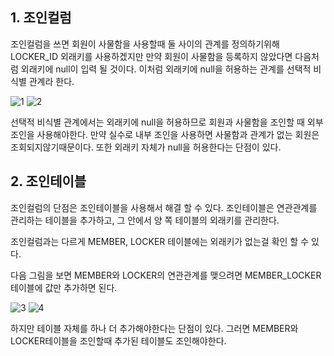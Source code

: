 
## 1. 조인컬럼
조인컬럼을 쓰면 회원이 사물함을 사용할때 둘 사이의 관계를 정의하기위해 LOCKER_ID 외래키를 사용하겠지만
만약 회원이 사물함을 등록하지 않았다면 다음처럼 외래키에 null이 입력 될 것이다.
이처럼 외래키에 null을 허용하는 관계를 선택적 비식별 관계라 한다.

![1](https://user-images.githubusercontent.com/22884224/194715921-b234f671-7d8f-4e81-a03b-7e0f01437f5a.png)
![2](https://user-images.githubusercontent.com/22884224/194715931-9ce94b44-71a9-4475-92be-68c4b16d070f.png)

선택적 비식별 관계에서는 외래키에 null을 허용하므로 회원과 사물함을 조인할 때 외부 조인을 사용해야한다.
만약 실수로 내부 조인을 사용하면 사물함과 관계가 없는 회원은 조회되지않기때문이다.
또한 외래키 자체가 null을 허용한다는 단점이 있다.


## 2. 조인테이블
조인컬럼의 단점은 조인테이블을 사용해서 해결 할 수 있다.
조인테이블은 연관관계를 관리하는 테이블을 추가하고, 그 안에서 양 쪽 테이블의 외래키를 관리한다.

조인컬럼과는 다르게 MEMBER, LOCKER 테이블에는 외래키가 없는걸 확인 할 수 있다.

다음 그림을 보면 MEMBER와 LOCKER의 연관관계를 맺으려면 MEMBER_LOCKER 테이블에 값만 추가하면 된다.

![3](https://user-images.githubusercontent.com/22884224/194715942-1b03bd3a-a874-46c3-bebb-06450013833e.png)
![4](https://user-images.githubusercontent.com/22884224/194715947-430f7847-80ff-4448-a6ab-26d8015ef18a.png)

하지만 테이블 자체를 하나 더 추가해야한다는 단점이 있다. 그러면 MEMBER와 LOCKER테이블을 조인할때 추가된 테이블도 조인해야한다.
